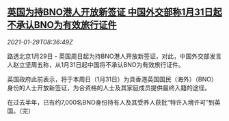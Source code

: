 <!--1611912195000-->
[英国为持BNO港人开放新签证 中国外交部称1月31日起不承认BNO为有效旅行证件](https://cn.reuters.com/article/china-mofa-hk-bno-0129-idCNKBS29Y0U9)
------

<div><i>2021-01-29T08:36:49Z</i></div><p>路透北京1月29日 - 英国周日起为持BNO港人开放新签证，对此，中国外交部发言人赵立坚周五称，从1月31日起中国将不承认BNO为有效旅行证件。</p><p>英国政府此前表示，将于本周日（1月31日）为具香港英国国民（海外）（BNO）身份的人士开放新签证，为合资格的人士及其家庭成员提供最终入籍的途径。</p><p>在过去半年，已有约7,000名BNO身份持有人及其受养人获批“特许入境许可”到英国。（完）</p>
